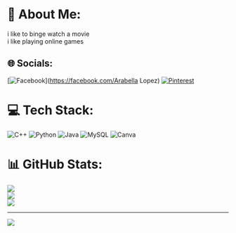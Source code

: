 # 💫 About Me:
i like to binge watch a movie<br>i like playing online games


## 🌐 Socials:
[![Facebook](https://img.shields.io/badge/Facebook-%231877F2.svg?logo=Facebook&logoColor=white)](https://facebook.com/Arabella Lopez) [![Pinterest](https://img.shields.io/badge/Pinterest-%23E60023.svg?logo=Pinterest&logoColor=white)](https://pinterest.com/Crinklesspringkles) 

# 💻 Tech Stack:
![C++](https://img.shields.io/badge/c++-%2300599C.svg?style=flat&logo=c%2B%2B&logoColor=white) ![Python](https://img.shields.io/badge/python-3670A0?style=flat&logo=python&logoColor=ffdd54) ![Java](https://img.shields.io/badge/java-%23ED8B00.svg?style=flat&logo=openjdk&logoColor=white) ![MySQL](https://img.shields.io/badge/mysql-%2300000f.svg?style=flat&logo=mysql&logoColor=white) ![Canva](https://img.shields.io/badge/Canva-%2300C4CC.svg?style=flat&logo=Canva&logoColor=white)
# 📊 GitHub Stats:
![](https://github-readme-stats.vercel.app/api?username=a-crinkles&theme=blue-green&hide_border=true&include_all_commits=false&count_private=true)<br/>
![](https://github-readme-streak-stats.herokuapp.com/?user=a-crinkles&theme=blue-green&hide_border=true)<br/>
![](https://github-readme-stats.vercel.app/api/top-langs/?username=a-crinkles&theme=blue-green&hide_border=true&include_all_commits=false&count_private=true&layout=compact)

---
[![](https://visitcount.itsvg.in/api?id=a-crinkles&icon=2&color=11)](https://visitcount.itsvg.in)

<!-- Proudly created with GPRM ( https://gprm.itsvg.in ) -->
